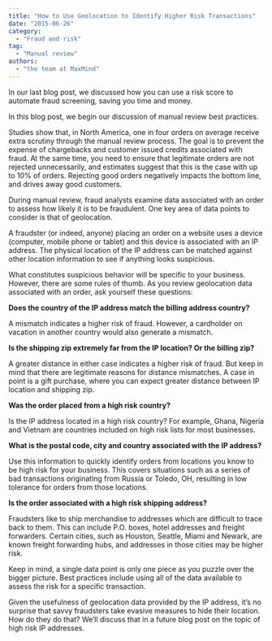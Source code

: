 ```yaml
---
title: "How to Use Geolocation to Identify Higher Risk Transactions"
date: "2015-06-26"
category:
  - "Fraud and risk"
tag:
  - "Manual review"
authors:
  - "the team at MaxMind"
---
```


In our last blog post, we discussed how you can use a risk score to automate
fraud screening, saving you time and money.

In this blog post, we begin our discussion of manual review best practices.

Studies show that, in North America, one in four orders on average receive extra
scrutiny through the manual review process. The goal is to prevent the expense
of chargebacks and customer issued credits associated with fraud. At the same
time, you need to ensure that legitimate orders are not rejected unnecessarily,
and estimates suggest that this is the case with up to 10% of orders. Rejecting
good orders negatively impacts the bottom line, and drives away good customers.

During manual review, fraud analysts examine data associated with an order to
assess how likely it is to be fraudulent. One key area of data points to
consider is that of geolocation.

A fraudster (or indeed, anyone) placing an order on a website uses a device
(computer, mobile phone or tablet) and this device is associated with an IP
address. The physical location of the IP address can be matched against other
location information to see if anything looks suspicious.

What constitutes suspicious behavior will be specific to your business. However,
there are some rules of thumb. As you review geolocation data associated with an
order, ask yourself these questions:

<!--lint disable no-emphasis-as-heading-->

**Does the country of the IP address match the billing address country?**

A mismatch indicates a higher risk of fraud. However, a cardholder on vacation
in another country would also generate a mismatch.

**Is the shipping zip extremely far from the IP location? Or the billing zip?**

A greater distance in either case indicates a higher risk of fraud. But keep in
mind that there are legitimate reasons for distance mismatches. A case in point
is a gift purchase, where you can expect greater distance between IP location
and shipping zip.

**Was the order placed from a high risk country?**

Is the IP address located in a high risk country? For example, Ghana, Nigeria
and Vietnam are countries included on high risk lists for most businesses.

**What is the postal code, city and country associated with the IP address?**

Use this information to quickly identify orders from locations you know to be
high risk for your business. This covers situations such as a series of bad
transactions originating from Russia or Toledo, OH, resulting in low tolerance
for orders from those locations.

**Is the order associated with a high risk shipping address?**

Fraudsters like to ship merchandise to addresses which are difficult to trace
back to them. This can include P.O. boxes, hotel addresses and freight
forwarders. Certain cities, such as Houston, Seattle, Miami and Newark, are
known freight forwarding hubs, and addresses in those cities may be higher risk.

Keep in mind, a single data point is only one piece as you puzzle over the
bigger picture. Best practices include using all of the data available to assess
the risk for a specific transaction.

Given the usefulness of geolocation data provided by the IP address, it’s no
surprise that savvy fraudsters take evasive measures to hide their location. How
do they do that? We’ll discuss that in a future blog post on the topic of high
risk IP addresses.
